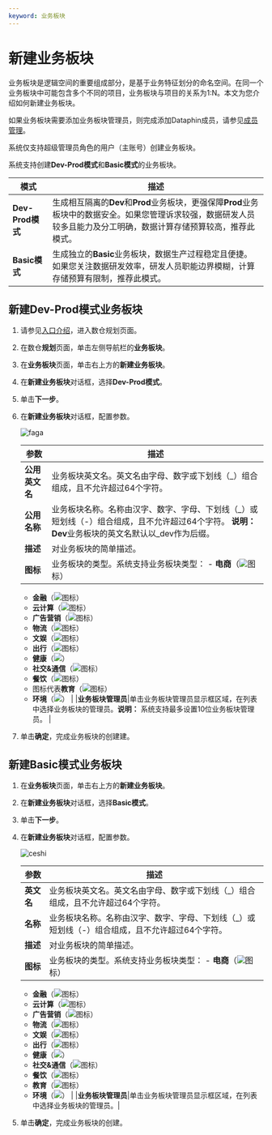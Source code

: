 ```yaml
---
keyword: 业务板块
---
```


# 新建业务板块

业务板块是逻辑空间的重要组成部分，是基于业务特征划分的命名空间。在同一个业务板块中可能包含多个不同的项目，业务板块与项目的关系为1:N。本文为您介绍如何新建业务板块。

如果业务板块需要添加业务板块管理员，则完成添加Dataphin成员，请参见[成员管理](/cn.zh-CN/全局管理/管理中心/成员管理.md)。

系统仅支持超级管理员角色的用户（主账号）创建业务板块。

系统支持创建**Dev-Prod模式**和**Basic模式**的业务板块。

|模式|描述|
|--|--|
|**Dev-Prod模式**|生成相互隔离的**Dev**和**Prod**业务板块，更强保障**Prod**业务板块中的数据安全。如果您管理诉求较强，数据研发人员较多且能力及分工明确，数据计算存储预算较高，推荐此模式。|
|**Basic模式**|生成独立的**Basic**业务板块，数据生产过程稳定且便捷。如果您关注数据研发效率，研发人员职能边界模糊，计算存储预算有限制，推荐此模式。|

## 新建Dev-Prod模式业务板块

1.  请参见[入口介绍](/cn.zh-CN/数仓规划/概述.md)，进入数仓规划页面。

2.  在数仓**规划**页面，单击左侧导航栏的**业务板块**。

3.  在**业务板块**页面，单击右上方的**新建业务板块**。

4.  在**新建业务板块**对话框，选择**Dev-Prod模式**。

5.  单击**下一步**。

6.  在**新建业务板块**对话框，配置参数。

    ![faga](https://static-aliyun-doc.oss-accelerate.aliyuncs.com/assets/img/zh-CN/0655209951/p96086.png)

    |参数|描述|
    |--|--|
    |**公用英文名**|业务板块英文名。英文名由字母、数字或下划线（\_）组合组成，且不允许超过64个字符。|
    |**公用名称**|业务板块名称。名称由汉字、数字、字母、下划线（\_）或短划线（-）组合组成，且不允许超过64个字符。 **说明：** **Dev**业务板块的英文名默认以\_dev作为后缀。 |
    |**描述**|对业务板块的简单描述。|
    |**图标**|业务板块的类型。系统支持业务板块类型：     -   **电商**（![](https://static-aliyun-doc.oss-accelerate.aliyuncs.com/assets/img/zh-CN/1655209951/p68861.png)图标）
    -   **金融**（![](https://static-aliyun-doc.oss-accelerate.aliyuncs.com/assets/img/zh-CN/1655209951/p68862.png)图标）
    -   **云计算**（![](https://static-aliyun-doc.oss-accelerate.aliyuncs.com/assets/img/zh-CN/1655209951/p68863.png)图标）
    -   **广告营销**（![](https://static-aliyun-doc.oss-accelerate.aliyuncs.com/assets/img/zh-CN/1655209951/p68864.png)图标）
    -   **物流**（![](https://static-aliyun-doc.oss-accelerate.aliyuncs.com/assets/img/zh-CN/1655209951/p68865.png)图标）
    -   **文娱**（![](https://static-aliyun-doc.oss-accelerate.aliyuncs.com/assets/img/zh-CN/1655209951/p68866.png)图标）
    -   **出行**（![](https://static-aliyun-doc.oss-accelerate.aliyuncs.com/assets/img/zh-CN/1655209951/p68868.png)图标）
    -   **健康**（![](https://static-aliyun-doc.oss-accelerate.aliyuncs.com/assets/img/zh-CN/1655209951/p68869.png)）
    -   **社交&通信**（![](https://static-aliyun-doc.oss-accelerate.aliyuncs.com/assets/img/zh-CN/2655209951/p68870.png)图标）
    -   **餐饮**（![](https://static-aliyun-doc.oss-accelerate.aliyuncs.com/assets/img/zh-CN/2655209951/p68872.png)图标）
    -   图标代表**教育**（![](https://static-aliyun-doc.oss-accelerate.aliyuncs.com/assets/img/zh-CN/2655209951/p68873.png)图标）
    -   **环境**（![](https://static-aliyun-doc.oss-accelerate.aliyuncs.com/assets/img/zh-CN/2655209951/p68875.png)） |
    |**业务板块管理员**|单击业务板块管理员显示框区域，在列表中选择业务板块的管理员。**说明：** 系统支持最多设置10位业务板块管理员。 |

7.  单击**确定**，完成业务板块的创建建。


## 新建Basic模式业务板块

1.  在**业务板块**页面，单击右上方的**新建业务板块**。

2.  在**新建业务板块**对话框，选择**Basic模式**。

3.  单击**下一步**。

4.  在**新建业务板块**对话框，配置参数。

    ![ceshi](https://static-aliyun-doc.oss-accelerate.aliyuncs.com/assets/img/zh-CN/1655209951/p96088.png)

    |参数|描述|
    |--|--|
    |**英文名**|业务板块英文名。英文名由字母、数字或下划线（\_）组合组成，且不允许超过64个字符。|
    |**名称**|业务板块名称。名称由汉字、数字、字母、下划线（\_）或短划线（-）组合组成，且不允许超过64个字符。|
    |**描述**|对业务板块的简单描述。|
    |**图标**|业务板块的类型。系统支持业务板块类型：     -   **电商**（![](https://static-aliyun-doc.oss-accelerate.aliyuncs.com/assets/img/zh-CN/1655209951/p68861.png)图标）
    -   **金融**（![](https://static-aliyun-doc.oss-accelerate.aliyuncs.com/assets/img/zh-CN/1655209951/p68862.png)图标）
    -   **云计算**（![](https://static-aliyun-doc.oss-accelerate.aliyuncs.com/assets/img/zh-CN/1655209951/p68863.png)图标）
    -   **广告营销**（![](https://static-aliyun-doc.oss-accelerate.aliyuncs.com/assets/img/zh-CN/1655209951/p68864.png)图标）
    -   **物流**（![](https://static-aliyun-doc.oss-accelerate.aliyuncs.com/assets/img/zh-CN/1655209951/p68865.png)图标）
    -   **文娱**（![](https://static-aliyun-doc.oss-accelerate.aliyuncs.com/assets/img/zh-CN/1655209951/p68866.png)图标）
    -   **出行**（![](https://static-aliyun-doc.oss-accelerate.aliyuncs.com/assets/img/zh-CN/1655209951/p68868.png)图标）
    -   **健康**（![](https://static-aliyun-doc.oss-accelerate.aliyuncs.com/assets/img/zh-CN/1655209951/p68869.png)）
    -   **社交&通信**（![](https://static-aliyun-doc.oss-accelerate.aliyuncs.com/assets/img/zh-CN/2655209951/p68870.png)图标）
    -   **餐饮**（![](https://static-aliyun-doc.oss-accelerate.aliyuncs.com/assets/img/zh-CN/2655209951/p68872.png)图标）
    -   **教育**（![](https://static-aliyun-doc.oss-accelerate.aliyuncs.com/assets/img/zh-CN/2655209951/p68873.png)图标）
    -   **环境**（![](https://static-aliyun-doc.oss-accelerate.aliyuncs.com/assets/img/zh-CN/2655209951/p68875.png)） |
    |**业务板块管理员**|单击业务板块管理员显示框区域，在列表中选择业务板块的管理员。|

5.  单击**确定**，完成业务板块的创建。


